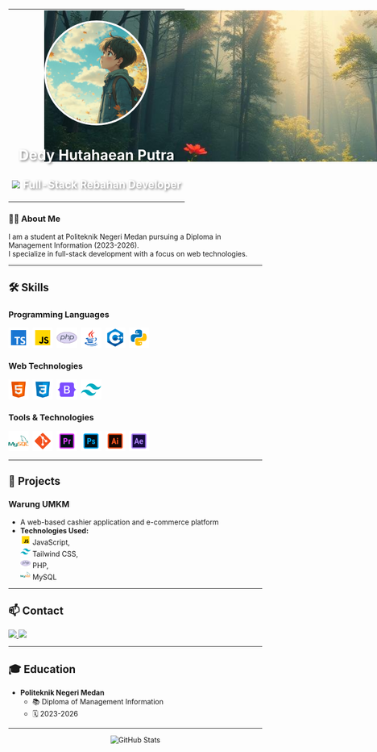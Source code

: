 <table width="100%" cellpadding="0" cellspacing="0" border="0">
  <tr>
    <td align="center">
      <img src="img/background.jpg" width="100%" height="300" style="position: absolute; object-fit: cover; z-index: -1;">
      <img src="img/profileok.jpg" width="200" style="border-radius: 50%; border: 4px solid white; margin-top: 20px;">
      <h1 style="color: white; text-shadow: 2px 2px 4px rgba(0,0,0,0.5);">Dedy Hutahaean Putra</h1>
      <h2 style="color: white; text-shadow: 2px 2px 4px rgba(0,0,0,0.5);">
        <img src="https://media.giphy.com/media/WUlplcMpOCEmTGBtBW/giphy.gif" width="30"> Full-Stack Rebahan Developer
      </h2>
    </td>
  </tr>
</table>

### 👨‍💻 About Me
I am a student at Politeknik Negeri Medan pursuing a Diploma in Management Information (2023-2026).  
I specialize in full-stack development with a focus on web technologies.

---

## 🛠️ Skills

### Programming Languages
<p align="left">
  <img src="img/Typescript-icon.png" alt="TypeScript" width="40" height="40"/>&nbsp;
  <img src="img/Javascript-icon.png" alt="JavaScript" width="40" height="40"/>&nbsp;
  <img src="img/PHP-icon.png" alt="PHP" width="40" height="40"/>&nbsp;
  <img src="img/Java-icon.png" alt="Java" width="40" height="40"/>&nbsp;
  <img src="img/c++-icon.png" alt="C++" width="40" height="40"/>&nbsp;
  <img src="img/Python-icon.png" alt="Python" width="40" height="40"/>
</p>

### Web Technologies
<p align="left">
  <img src="img/HTML-icon.png" alt="HTML" width="40" height="40"/>&nbsp;
  <img src="img/CSS-icon.png" alt="CSS" width="40" height="40"/>&nbsp;
  <img src="img/Bootstrap-icon.png" alt="Bootstrap" width="40" height="40"/>&nbsp;
  <img src="img/Tailwindcss-icon.png" alt="Tailwind CSS" width="40" height="40"/>
</p>

### Tools & Technologies
<p align="left">
  <img src="img/MySQL-icon.png" alt="MySQL" width="40" height="40"/>&nbsp;
  <img src="img/Git-icon.png" alt="Git" width="40" height="40"/>&nbsp;
  <img src="img/Premiere-icon.png" alt="Premiere Pro" width="40" height="40"/>&nbsp;
  <img src="img/Photoshop-icon.png" alt="Photoshop" width="40" height="40"/>&nbsp;
  <img src="img/Ilustrator-icon.png" alt="Illustrator" width="40" height="40"/>&nbsp;
  <img src="img/After Effect-icon.png" alt="After Effects" width="40" height="40"/>
</p>

---

## 🚀 Projects

### Warung UMKM  
- A web-based cashier application and e-commerce platform  
- **Technologies Used:**  
  <img src="img/Javascript-icon.png" width="20"/> JavaScript,  
  <img src="img/Tailwindcss-icon.png" width="20"/> Tailwind CSS,  
  <img src="img/PHP-icon.png" width="20"/> PHP,  
  <img src="img/MySQL-icon.png" width="20"/> MySQL  

---

## 📫 Contact

<p align="left">
  <a href="mailto:dedyhutahaean2005@gmail.com">
    <img src="https://img.shields.io/badge/Gmail-D14836?style=for-the-badge&logo=gmail&logoColor=white"/>
  </a>
  <a href="https://github.com/Dedyjagok">
    <img src="https://img.shields.io/badge/GitHub-100000?style=for-the-badge&logo=github&logoColor=white"/>
  </a>
</p>

---

## 🎓 Education

- **Politeknik Negeri Medan**  
  - 📚 Diploma of Management Information  
  - 🗓️ 2023-2026  

---

<p align="center">
  <img src="https://github-readme-stats.vercel.app/api?username=Dedyjagok&show_icons=true&theme=radical" alt="GitHub Stats"/>
</p>
